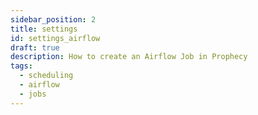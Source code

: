 ```yaml
---
sidebar_position: 2
title: settings
id: settings_airflow
draft: true
description: How to create an Airflow Job in Prophecy
tags:
  - scheduling
  - airflow
  - jobs
---
```

